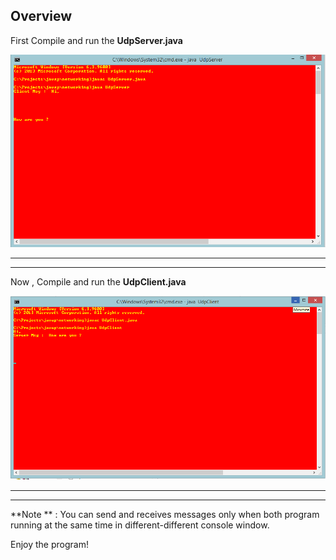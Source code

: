 ## Overview



First Compile and run the **UdpServer.java**

![UdpServer.java](https://github.com/maniram-yadav/Java-Networking-Programs/blob/master/images/UdpServer.png)

___
___
Now , Compile and run the **UdpClient.java**

![UdpClient.java](https://github.com/maniram-yadav/Java-Networking-Programs/blob/master/images/UdpClient.png)

___
___
**Note ** : You can send and receives messages only when both program running at the same time in different-different
console window.

Enjoy the program!
